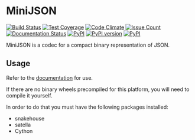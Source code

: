 MiniJSON
========
[![Build Status](https://travis-ci.com/Dronehub/minijson.svg)](https://travis-ci.com/Dronehub/minijson)
[![Test Coverage](https://api.codeclimate.com/v1/badges/34b392b61482d98ad3f0/test_coverage)](https://codeclimate.com/github/Dronehub/minijson/test_coverage)
[![Code Climate](https://codeclimate.com/github/Dronehub/minijson/badges/gpa.svg)](https://codeclimate.com/github/Dronehub/minijson)
[![Issue Count](https://codeclimate.com/github/Dronehub/minijson/badges/issue_count.svg)](https://codeclimate.com/github/Dronehub/minijson)
[![Documentation Status](https://readthedocs.org/projects/minijson/badge/?version=latest)](http://minijson.readthedocs.io/en/latest/?badge=latest)
[![PyPI](https://img.shields.io/pypi/pyversions/minijson.svg)](https://pypi.python.org/pypi/minijson)
[![PyPI version](https://badge.fury.io/py/minijson.svg)](https://badge.fury.io/py/minijson)
[![PyPI](https://img.shields.io/pypi/implementation/minijson.svg)](https://pypi.python.org/pypi/minijson)

MiniJSON is a codec for a compact binary representation of JSON.

Usage
-----

Refer to the [documentation](http://minijson.readthedocs.io/en/latest/?badge=latest)
for use.

If there are no binary wheels precompiled for this platform, you will need to compile it yourself.

In order to do that you must have the following packages installed:

* snakehouse
* satella
* Cython
